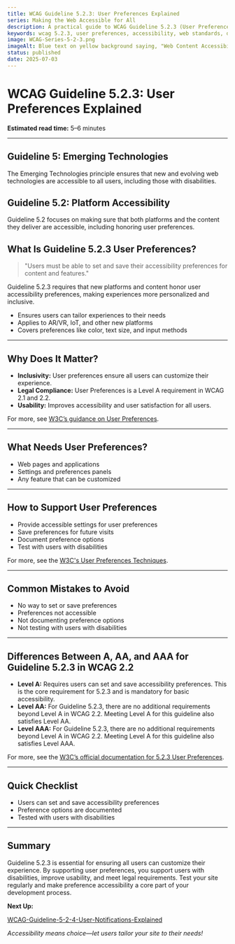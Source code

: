 ```yaml
---
title: WCAG Guideline 5.2.3: User Preferences Explained
series: Making the Web Accessible for All
description: A practical guide to WCAG Guideline 5.2.3 (User Preferences)—what it means, why it matters, and how to ensure users can set and save their accessibility preferences.
keywords: wcag 5.2.3, user preferences, accessibility, web standards, digital inclusion
image: WCAG-Series-5-2-3.png
imageAlt: Blue text on yellow background saying, "Web Content Accessibiilty Guiedlines (WCAG) 5.2.3 Explained, User Preferences"
status: published
date: 2025-07-03
---
```


# **WCAG Guideline 5.2.3: User Preferences Explained**

**Estimated read time:** 5–6 minutes

---

## **Guideline 5: Emerging Technologies**

The Emerging Technologies principle ensures that new and evolving web technologies are accessible to all users, including those with disabilities.

## **Guideline 5.2: Platform Accessibility**

Guideline 5.2 focuses on making sure that both platforms and the content they deliver are accessible, including honoring user preferences.

## **What Is Guideline 5.2.3 User Preferences?**

<!-- [Illustration: User setting accessibility preferences in a web app] -->

> "Users must be able to set and save their accessibility preferences for content and features."

Guideline 5.2.3 requires that new platforms and content honor user accessibility preferences, making experiences more personalized and inclusive.

- Ensures users can tailor experiences to their needs
- Applies to AR/VR, IoT, and other new platforms
- Covers preferences like color, text size, and input methods

---

## **Why Does It Matter?**

<!-- [Infographic: User with settings icon, preferences panel, and accessibility symbol] -->

- **Inclusivity:** User preferences ensure all users can customize their experience.
- **Legal Compliance:** User Preferences is a Level A requirement in WCAG 2.1 and 2.2.
- **Usability:** Improves accessibility and user satisfaction for all users.

For more, see [W3C’s guidance on User Preferences](https://www.w3.org/WAI/standards-guidelines/wcag/new-in-22/).

---

## **What Needs User Preferences?**

<!-- [Grid: Web pages, applications, settings, all with preferences icons] -->

- Web pages and applications
- Settings and preferences panels
- Any feature that can be customized

---

## **How to Support User Preferences**

<!-- [Side-by-side code snippets: Preferences panel, no preferences]
[Example: Settings panel for user preferences] -->

- Provide accessible settings for user preferences
- Save preferences for future visits
- Document preference options
- Test with users with disabilities

For more, see the [W3C's User Preferences Techniques](https://www.w3.org/WAI/standards-guidelines/wcag/new-in-22/).

---

## **Common Mistakes to Avoid**

<!-- [Do/Don't graphic: Left side with preferences, right side with no preferences] -->

- No way to set or save preferences
- Preferences not accessible
- Not documenting preference options
- Not testing with users with disabilities

---

## **Differences Between A, AA, and AAA for Guideline 5.2.3 in WCAG 2.2**

<!-- [Infographic: Three columns labeled A, AA, AAA with example requirements for each] -->

- **Level A:** Requires users can set and save accessibility preferences. This is the core requirement for 5.2.3 and is mandatory for basic accessibility.
- **Level AA:** For Guideline 5.2.3, there are no additional requirements beyond Level A in WCAG 2.2. Meeting Level A for this guideline also satisfies Level AA.
- **Level AAA:** For Guideline 5.2.3, there are no additional requirements beyond Level A in WCAG 2.2. Meeting Level A for this guideline also satisfies Level AAA.

For more, see the [W3C’s official documentation for 5.2.3 User Preferences](https://www.w3.org/WAI/standards-guidelines/wcag/new-in-22/).

---

## **Quick Checklist**

<!-- [Checklist graphic: Icons for each item (preferences, settings, accessibility, etc.)] -->

- Users can set and save accessibility preferences
- Preference options are documented
- Tested with users with disabilities

---

## **Summary**

<!-- [Illustration: User setting preferences in a web app] -->

Guideline 5.2.3 is essential for ensuring all users can customize their experience. By supporting user preferences, you support users with disabilities, improve usability, and meet legal requirements. Test your site regularly and make preference accessibility a core part of your development process.

**Next Up:**

[WCAG-Guideline-5-2-4-User-Notifications-Explained](WCAG-Guideline-5-2-4-User-Notifications-Explained)

*Accessibility means choice—let users tailor your site to their needs!*
